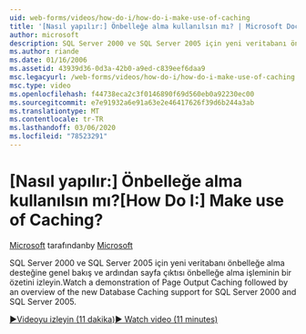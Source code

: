 ```yaml
---
uid: web-forms/videos/how-do-i/how-do-i-make-use-of-caching
title: '[Nasıl yapılır:] Önbelleğe alma kullanılsın mı? | Microsoft Docs'
author: microsoft
description: SQL Server 2000 ve SQL Server 2005 için yeni veritabanı önbelleğe alma desteğine genel bakış ve ardından sayfa çıktısı önbelleğe alma işleminin bir özetini izleyin.
ms.author: riande
ms.date: 01/16/2006
ms.assetid: 43939d36-0d3a-42b0-a9ed-c839eef6daa9
msc.legacyurl: /web-forms/videos/how-do-i/how-do-i-make-use-of-caching
msc.type: video
ms.openlocfilehash: f44738eca2c3f0146890f69d560eb0a92230ec00
ms.sourcegitcommit: e7e91932a6e91a63e2e46417626f39d6b244a3ab
ms.translationtype: MT
ms.contentlocale: tr-TR
ms.lasthandoff: 03/06/2020
ms.locfileid: "78523291"
---
```

# <a name="how-do-i-make-use-of-caching"></a><span data-ttu-id="91285-104">[Nasıl yapılır:] Önbelleğe alma kullanılsın mı?</span><span class="sxs-lookup"><span data-stu-id="91285-104">[How Do I:] Make use of Caching?</span></span>

<span data-ttu-id="91285-105">[Microsoft](https://github.com/microsoft) tarafından</span><span class="sxs-lookup"><span data-stu-id="91285-105">by [Microsoft](https://github.com/microsoft)</span></span>

<span data-ttu-id="91285-106">SQL Server 2000 ve SQL Server 2005 için yeni veritabanı önbelleğe alma desteğine genel bakış ve ardından sayfa çıktısı önbelleğe alma işleminin bir özetini izleyin.</span><span class="sxs-lookup"><span data-stu-id="91285-106">Watch a demonstration of Page Output Caching followed by an overview of the new Database Caching support for SQL Server 2000 and SQL Server 2005.</span></span>

[<span data-ttu-id="91285-107">&#9654;Videoyu izleyin (11 dakika)</span><span class="sxs-lookup"><span data-stu-id="91285-107">&#9654; Watch video (11 minutes)</span></span>](https://channel9.msdn.com/Blogs/ASP-NET-Site-Videos/how-do-i-make-use-of-caching)
